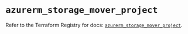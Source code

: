 # `azurerm_storage_mover_project`

Refer to the Terraform Registry for docs: [`azurerm_storage_mover_project`](https://registry.terraform.io/providers/hashicorp/azurerm/4.43.0/docs/resources/storage_mover_project).
